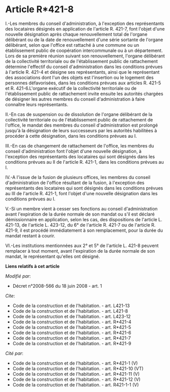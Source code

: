 # Article R*421-8

I.-Les membres du conseil d'administration, à l'exception des représentants des locataires désignés en application de
l'article R. 421-7, font l'objet d'une nouvelle désignation après chaque renouvellement total de l'organe délibérant ou de la
date de renouvellement d'une série sortante de l'organe délibérant, selon que l'office est rattaché à une commune ou un
établissement public de coopération intercommunale ou à un département. Lors de sa première réunion suivant son
renouvellement, l'organe délibérant de la collectivité territoriale ou de l'établissement public de rattachement détermine
l'effectif du conseil d'administration dans les conditions prévues à l'article R. 421-4 et désigne ses représentants, ainsi
que le représentant des associations dont l'un des objets est l'insertion ou le logement des personnes défavorisées, dans les
conditions prévues aux articles R. 421-5 et R. 421-6.L'organe exécutif de la collectivité territoriale ou de l'établissement
public de rattachement invite ensuite les autorités chargées de désigner les autres membres du conseil d'administration à
faire connaître leurs représentants. 

II.-En cas de suspension ou de dissolution de l'organe délibérant de la collectivité territoriale ou de l'établissement
public de rattachement de l'office, le mandat des membres du conseil d'administration est prolongé jusqu'à la désignation de
leurs successeurs par les autorités habilitées à procéder à cette désignation, dans les conditions prévues au I. 

III.-En cas de changement de rattachement de l'office, les membres du conseil d'administration font l'objet d'une nouvelle
désignation, à l'exception des représentants des locataires qui sont désignés dans les conditions prévues au II de l'article
R. 421-1, dans les conditions prévues au I. 

IV.-A l'issue de la fusion de plusieurs offices, les membres du conseil d'administration de l'office résultant de la fusion,
à l'exception des représentants des locataires qui sont désignés dans les conditions prévues au III de l'article R. 421-1,
font l'objet d'une nouvelle désignation dans les conditions prévues au I.

V.-Si un membre vient à cesser ses fonctions au conseil d'administration avant l'expiration de la durée normale de son mandat
ou s'il est déclaré démissionnaire en application, selon les cas, des dispositions de l'article L. 421-13, de l'article L.
423-12, du 6° de l'article R. 421-7 ou de l'article R. 421-9, il est procédé immédiatement à son remplacement, pour la durée
du mandat restant à courir. 

VI.-Les institutions mentionnées aux 2° et 5° de l'article L. 421-8 peuvent remplacer à tout moment, avant l'expiration de la
durée normale de son mandat, le représentant qu'elles ont désigné.

**Liens relatifs à cet article**

_Modifié par_:

  - Décret n°2008-566 du 18 juin 2008 - art. 1

_Cite_:

  - Code de la construction et de l'habitation. - art. L421-13
  - Code de la construction et de l'habitation. - art. L421-8
  - Code de la construction et de l'habitation. - art. L423-12
  - Code de la construction et de l'habitation. - art. R*421-4
  - Code de la construction et de l'habitation. - art. R*421-5
  - Code de la construction et de l'habitation. - art. R*421-6
  - Code de la construction et de l'habitation. - art. R*421-7
  - Code de la construction et de l'habitation. - art. R*421-9

_Cité par_:

  - Code de la construction et de l'habitation. - art. R*421-1 (V)
  - Code de la construction et de l'habitation. - art. R*421-10 (VT)
  - Code de la construction et de l'habitation. - art. R*421-11 (V)
  - Code de la construction et de l'habitation. - art. R*421-12 (V)
  - Code de la construction et de l'habitation. - art. R421-1-1 (V)

